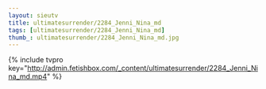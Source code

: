 ```yaml
--- 
layout: sieutv
title: ultimatesurrender/2284_Jenni_Nina_md
tags: [ultimatesurrender/2284_Jenni_Nina_md]
thumb_: ultimatesurrender/2284_Jenni_Nina_md.jpg
---
```

{% include tvpro key="http://admin.fetishbox.com/_content/ultimatesurrender/2284_Jenni_Nina_md.mp4" %} 
